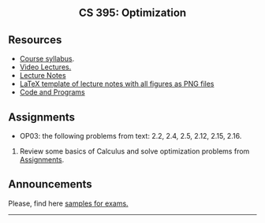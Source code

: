 <center>

## CS 395: Optimization

</center>

## Resources

*   [Course syllabus](CourseSyllabus.pdf).
*   [Video Lectures.](https://www.youtube.com/playlist?list=PLoK2Lr1miEm_Y3uZXLCPywdXL5oqKe7d3)
*   [Lecture Notes](LectureNotes/)
*   [LaTeX template of lecture notes with all figures as PNG files](https://github.com/DrWaleedAYousef/My-Stuff-To-Share/tree/master/LaTeX/LaTeX-Lecture-Template/Ver2-Optimization)
*   [Code and Programs](Code)

## Assignments

*  OP03: the following problems from text: 2.2, 2.4, 2.5, 2.12, 2.15, 2.16.

1. Review some basics of Calculus and solve optimization problems from [Assignments](Assignments).

## **Announcements**

Please, find here [samples for exams.](Exams)




* * *
